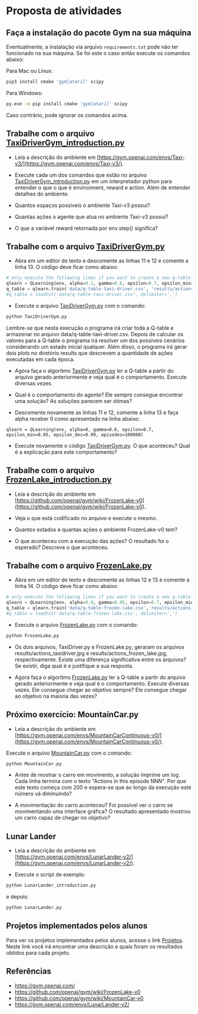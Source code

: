 # Proposta de atividades

## Faça a instalação do pacote Gym na sua máquina

Eventualmente, a instalação via arquivo `requirements.txt` pode não ter funcionado na sua máquina. Se foi este o caso então execute os comandos abaixo: 

Para Mac ou Linux:
````bash
pip3 install cmake 'gym[atari]' scipy
````

Para Windows:
````bash
py.exe -m pip install cmake 'gym[atari]' scipy
````

Caso contrário, pode ignorar os comandos acima.


## Trabalhe com o arquivo [TaxiDriverGym_introduction.py](TaxiDriverGym_introduction.py)

* Leia a descrição do ambiente em [https://gym.openai.com/envs/Taxi-v3/](https://gym.openai.com/envs/Taxi-v3/).

* Execute cada um dos comandos que estão no arquivo [TaxiDriverGym_introduction.py](TaxiDriverGym_introduction.py) em um interpretador python para entender o que o que é environment, reward e action. Além de entender detalhes do ambiente. 

* Quantos espaços possíveis o ambiente Taxi-v3 possui? 

* Quantas ações o agente que atua no ambiente Taxi-v3 possui? 

* O que a variável reward retornada por env.step(<number>) significa? 

## Trabalhe com o arquivo [TaxiDriverGym.py](TaxiDriverGym.py)

* Abra em um editor de texto e descomente as linhas 11 e 12 e comente a linha 13. O código deve ficar como abaixo:
````python
# only execute the following lines if you want to create a new q-table
qlearn = QLearning(env, alpha=0.1, gamma=0.6, epsilon=0.7, epsilon_min=0.05, epsilon_dec=0.99, episodes=100000)
q_table = qlearn.train('data/q-table-taxi-driver.csv', 'results/actions_taxidriver')
#q_table = loadtxt('data/q-table-taxi-driver.csv', delimiter=',')
````

* Execute o arquivo [TaxiDriverGym.py](TaxiDriverGym.py) com o comando:

````bash
python TaxiDriverGym.py
````

Lembre-se que nesta execução o programa irá criar toda a Q-table e armazenar no arquivo data/q-table-taxi-driver.csv. Depois de calcular os valores para a Q-table o programa irá resolver um dos possíveis cenários considerando um estado inicial qualquer. Além disso, o programa irá gerar dois plots 
no diretório results que descrevem a quantidade de ações executadas em cada época. 

* Agora faça o algoritmo [TaxiDriverGym.py](TaxiDriverGym.py) ler a Q-table a partir do arquivo gerado anteriormente e veja qual é o comportamento. Execute diversas vezes.

* Qual é o comportamento do agente? Ele sempre consegue encontrar uma solução? As soluções parecem ser ótimas? 

* Descomente novamente as linhas 11 e 12, comente a linha 13 e faça alpha receber 0 como apresentado na linha abaixo:

````
qlearn = QLearning(env, alpha=0, gamma=0.6, epsilon=0.7, epsilon_min=0.05, epsilon_dec=0.99, episodes=100000)
````

* Execute novamente o código [TaxiDriverGym.py](TaxiDriverGym.py). O que aconteceu? Qual é a explicação para este comportamento? 

## Trabalhe com o arquivo [FrozenLake_introduction.py](FrozenLake_introduction.py)

* Leia a descrição do ambiente em [https://github.com/openai/gym/wiki/FrozenLake-v0](https://github.com/openai/gym/wiki/FrozenLake-v0).

* Veja o que está codificado no arquivo e execute o mesmo.

* Quantos estados e quantas ações o ambiente FrozenLake-v0 tem?

* O que aconteceu com a execução das ações? O resultado foi o esperado? Descreve o que aconteceu.

## Trabalhe com o arquivo [FrozenLake.py](FrozenLake.py)

* Abra em um editor de texto e descomente as linhas 12 e 13 e comente a linha 14. O código deve ficar como abaixo:

````python
# only execute the following lines if you want to create a new q-table
qlearn = QLearning(env, alpha=0.9, gamma=0.95, epsilon=0.7, epsilon_min=0.1, epsilon_dec=0.9999, episodes=100000)
q_table = qlearn.train('data/q-table-frozen-lake.csv','results/actions_frozen_lake')
#q_table = loadtxt('data/q-table-frozen-lake.csv', delimiter=',')
````

* Execute o arquivo [FrozenLake.py](FrozenLake.py) com o comando:

````bash
python FrozenLake.py
````

* Os dois arquivos, TaxiDriver.py e FrozenLake.py, geraram os arquivos results/actions_taxidriver.jpg e results/actions_frozen_lake.jpg, respectivamente. Existe uma diferença significativa entre os arquivos? Se existir, diga qual é e justifique a sua resposta. 

* Agora faça o algoritmo [FrozenLake.py](FrozenLake.py) ler a Q-table a partir do arquivo gerado anteriormente e veja qual é o comportamento. Execute diversas vezes. Ele consegue chegar ao objetivo sempre? Ele consegue chegar ao objetivo na maioria das vezes? 


## Próximo exercício: MountainCar.py

* Leia a descrição do ambiente em [https://gym.openai.com/envs/MountainCarContinuous-v0/](https://gym.openai.com/envs/MountainCarContinuous-v0/).

Execute o arquivo [MountainCar.py](MountainCar.py) com o comando:

````bash
python MountainCar.py
````

* Antes de mostrar o carro em movimento, a solução imprime um log. Cada linha termina com o texto "Actions in this episode NNN". Por que este texto começa com 200 e espera-se que ao longo da execução este número vá diminuindo?

* A movimentação do carro aconteceu? Foi possível ver o carro se movimentando uma interface gráfica? O resultado apresentado mostrou um carro capaz de chegar no objetivo? 

## Lunar Lander

* Leia a descrição do ambiente em [https://gym.openai.com/envs/LunarLander-v2/](https://gym.openai.com/envs/LunarLander-v2/).

* Execute o script de exemplo: 

```bash
python LunarLander_introduction.py
```

e depois:

```bash
python LunarLander.py
```

## Projetos implementados pelos alunos

Para ver os projetos implementados pelos alunos, acesse o link [Projetos](Projetos.md). Neste link você irá encontrar uma descrição e quais foram os resultados obtidos para cada projeto.

## Referências

- https://gym.openai.com/
- https://github.com/openai/gym/wiki/FrozenLake-v0
- https://github.com/openai/gym/wiki/MountainCar-v0
- https://gym.openai.com/envs/LunarLander-v2/


